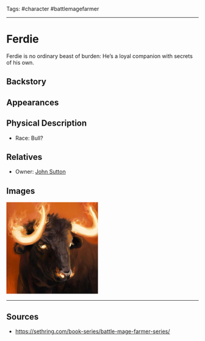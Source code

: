 Tags: #character #battlemagefarmer 

---
# Ferdie

Ferdie is no ordinary beast of burden: He’s a loyal companion with secrets of his own.

## Backstory

## Appearances

## Physical Description

- Race: Bull?

## Relatives

- Owner: [John Sutton](JohnSutton.md)

## Images

![](../Resources/Attachments/Ferdie_1.png)

---
## Sources
- https://sethring.com/book-series/battle-mage-farmer-series/